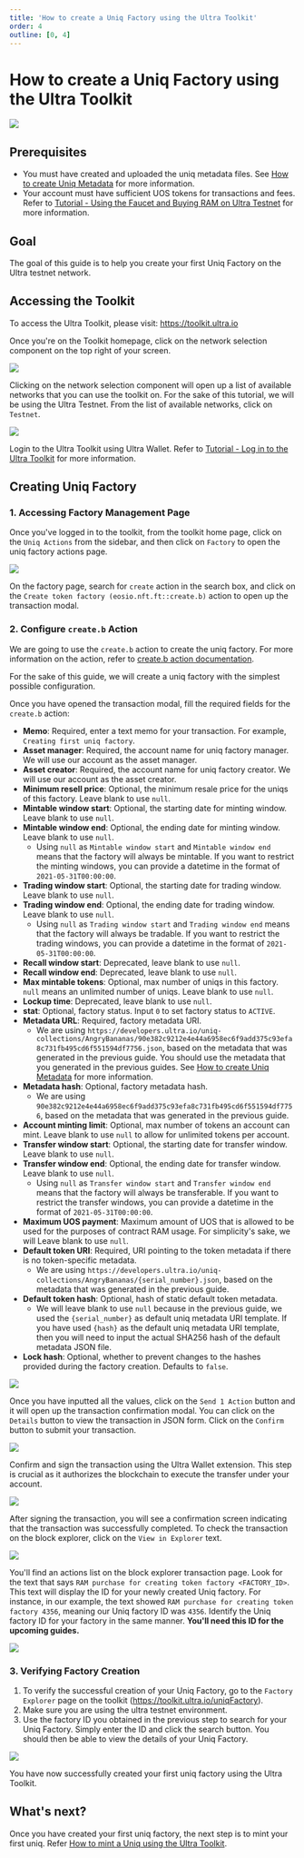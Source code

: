 ```yaml
---
title: 'How to create a Uniq Factory using the Ultra Toolkit'
order: 4
outline: [0, 4]
---
```


# How to create a Uniq Factory using the Ultra Toolkit

![](/images/token-factories/new-token-factory.png)

## Prerequisites

-   You must have created and uploaded the uniq metadata files. See [How to create Uniq Metadata](./how-to-create-uniq-metadata.md) for more information.
-   Your account must have sufficient UOS tokens for transactions and fees. Refer to [Tutorial - Using the Faucet and Buying RAM on Ultra Testnet](../../fundamentals/tutorial-obtain-token-and-purchase-ram.md#obtaining-uos-tokens-using-the-faucet) for more information.

## Goal

The goal of this guide is to help you create your first Uniq Factory on the Ultra testnet network.

## Accessing the Toolkit

To access the Ultra Toolkit, please visit: https://toolkit.ultra.io

Once you're on the Toolkit homepage, click on the network selection component on the top right of your screen.

![](../../fundamentals/images/toolkit-network-selection.png)

Clicking on the network selection component will open up a list of available networks that you can use the toolkit on. For the sake of this tutorial, we will be using the Ultra Testnet. From the list of available networks, click on `Testnet`.

![](../../fundamentals/images/toolkit-network-selection-modal.png)

Login to the Ultra Toolkit using Ultra Wallet. Refer to [Tutorial - Log in to the Ultra Toolkit](../../fundamentals/tutorial-login-to-toolkit.md) for more information.

## Creating Uniq Factory

### 1. Accessing Factory Management Page

Once you've logged in to the toolkit, from the toolkit home page, click on the `Uniq Actions` from the sidebar, and then click on `Factory` to open the uniq factory actions page.

![](./images/toolkit-factory-actions-tab.png)

On the factory page, search for `create` action in the search box, and click on the `Create token factory (eosio.nft.ft::create.b)` action to open up the transaction modal.

### 2. Configure `create.b` Action

We are going to use the `create.b` action to create the uniq factory. For more information on the action, refer to [create.b action documentation](../../../blockchain/contracts/nft-contract/nft-actions/create.b.md).

For the sake of this guide, we will create a uniq factory with the simplest possible configuration.

Once you have opened the transaction modal, fill the required fields for the `create.b` action:

-   **Memo**: Required, enter a text memo for your transaction. For example, `Creating first uniq factory`.
-   **Asset manager**: Required, the account name for uniq factory manager. We will use our account as the asset manager.
-   **Asset creator**: Required, the account name for uniq factory creator. We will use our account as the asset creator.
-   **Minimum resell price**: Optional, the minimum resale price for the uniqs of this factory. Leave blank to use `null`.
-   **Mintable window start**: Optional, the starting date for minting window. Leave blank to use `null`.
-   **Mintable window end**: Optional, the ending date for minting window. Leave blank to use `null`.
    -   Using `null` as `Mintable window start` and `Mintable window end` means that the factory will always be mintable. If you want to restrict the minting windows, you can provide a datetime in the format of `2021-05-31T00:00:00`.
-   **Trading window start**: Optional, the starting date for trading window. Leave blank to use `null`.
-   **Trading window end**: Optional, the ending date for trading window. Leave blank to use `null`.
    -   Using `null` as `Trading window start` and `Trading window end` means that the factory will always be tradable. If you want to restrict the trading windows, you can provide a datetime in the format of `2021-05-31T00:00:00`.
-   **Recall window start**: Deprecated, leave blank to use `null`.
-   **Recall window end**: Deprecated, leave blank to use `null`.
-   **Max mintable tokens**: Optional, max number of uniqs in this factory. `null` means an unlimited number of uniqs. Leave blank to use `null`.
-   **Lockup time**: Deprecated, leave blank to use `null`.
-   **stat**: Optional, factory status. Input `0` to set factory status to `ACTIVE`.
-   **Metadata URL**: Required, factory metadata URI.
    -   We are using `https://developers.ultra.io/uniq-collections/AngryBananas/90e382c9212e4e44a6958ec6f9add375c93efa8c731fb495cd6f551594df7756.json`, based on the metadata that was generated in the previous guide. You should use the metadata that you generated in the previous guides. See [How to create Uniq Metadata](./how-to-create-uniq-metadata.md) for more information.
-   **Metadata hash**: Optional, factory metadata hash.
    -   We are using `90e382c9212e4e44a6958ec6f9add375c93efa8c731fb495cd6f551594df7756`, based on the metadata that was generated in the previous guide.
-   **Account minting limit**: Optional, max number of tokens an account can mint. Leave blank to use `null` to allow for unlimited tokens per account.
-   **Transfer window start**: Optional, the starting date for transfer window. Leave blank to use `null`.
-   **Transfer window end**: Optional, the ending date for transfer window. Leave blank to use `null`.
    -   Using `null` as `Transfer window start` and `Transfer window end` means that the factory will always be transferable. If you want to restrict the transfer windows, you can provide a datetime in the format of `2021-05-31T00:00:00`.
-   **Maximum UOS payment**: Maximum amount of UOS that is allowed to be used for the purposes of contract RAM usage. For simplicity's sake, we will Leave blank to use `null`.
-   **Default token URI**: Required, URI pointing to the token metadata if there is no token-specific metadata.
    -   We are using `https://developers.ultra.io/uniq-collections/AngryBananas/{serial_number}.json`, based on the metadata that was generated in the previous guide.
-   **Default token hash**: Optional, hash of static default token metadata.
    -   We will leave blank to use `null` because in the previous guide, we used the `{serial_number}` as default uniq metadata URI template. If you have used `{hash}` as the default uniq metadata URI template, then you will need to input the actual SHA256 hash of the default metadata JSON file.
-   **Lock hash**: Optional, whether to prevent changes to the hashes provided during the factory creation. Defaults to `false`.

![](./images/toolkit-create-b-tx-form.png)

Once you have inputted all the values, click on the `Send 1 Action` button and it will open up the transaction confirmation modal. You can click on the `Details` button to view the transaction in JSON form. Click on the `Confirm` button to submit your transaction.

![](./images/toolkit-create-b-tx-confirmation.png)

Confirm and sign the transaction using the Ultra Wallet extension. This step is crucial as it authorizes the blockchain to execute the transfer under your account.

![](./images/ultra-wallet-sign-create-b-tx.png)

After signing the transaction, you will see a confirmation screen indicating that the transaction was successfully completed. To check the transaction on the block explorer, click on the `View in Explorer` text.

![](./images/toolkit-tx-success-modal.png)

You'll find an actions list on the block explorer transaction page. Look for the text that says `RAM purchase for creating token factory <FACTORY_ID>`. This text will display the ID for your newly created Uniq factory. For instance, in our example, the text showed `RAM purchase for creating token factory 4356`, meaning our Uniq factory ID was `4356`. Identify the Uniq factory ID for your factory in the same manner. **You'll need this ID for the upcoming guides.**

![](./images/block-exp-create-b-tx-actions.png)

### 3. Verifying Factory Creation

1. To verify the successful creation of your Uniq Factory, go to the `Factory Explorer` page on the toolkit (https://toolkit.ultra.io/uniqFactory).
2. Make sure you are using the ultra testnet environment.
3. Use the factory ID you obtained in the previous step to search for your Uniq Factory. Simply enter the ID and click the search button. You should then be able to view the details of your Uniq Factory.

![](./images/toolkit-factory-explorer-page.png)

You have now successfully created your first uniq factory using the Ultra Toolkit.

## What's next?

Once you have created your first uniq factory, the next step is to mint your first uniq. Refer [How to mint a Uniq using the Ultra Toolkit](./how-to-mint-uniq-using-toolkit.md).
